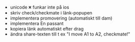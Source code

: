 * unicode 🞬 funkar inte på ios
* skriv check/checkmate i länk-popupen
* implementera promovering (automatiskt till dam)
* implementera En passant
* kopiera länk automatiskt efter drag
* ändra share-texten till t ex "I move A1 to A2, checkmate!"

